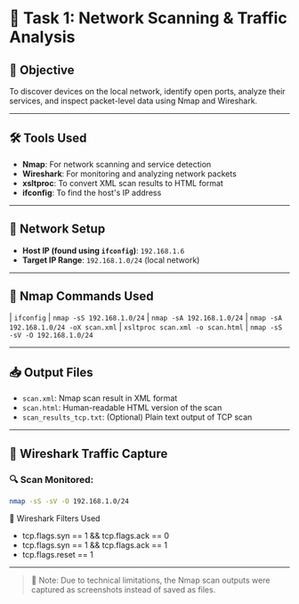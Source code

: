 # 🔐 Task 1: Network Scanning & Traffic Analysis

## 🚀 Objective

To discover devices on the local network, identify open ports, analyze their services, and inspect packet-level data using Nmap and Wireshark.

---

## 🛠 Tools Used

- **Nmap**: For network scanning and service detection
- **Wireshark**: For monitoring and analyzing network packets
- **xsltproc**: To convert XML scan results to HTML format
- **ifconfig**: To find the host's IP address

---

## 📡 Network Setup

- **Host IP (found using `ifconfig`)**: `192.168.1.6`
- **Target IP Range**: `192.168.1.0/24` (local network)

---

## 🧪 Nmap Commands Used

| `ifconfig` 
| `nmap -sS 192.168.1.0/24` 
| `nmap -sA 192.168.1.0/24` 
| `nmap -sA 192.168.1.0/24 -oX scan.xml` 
| `xsltproc scan.xml -o scan.html` 
| `nmap -sS -sV -O 192.168.1.0/24` 

---

## 📥 Output Files

- `scan.xml`: Nmap scan result in XML format
- `scan.html`: Human-readable HTML version of the scan
- `scan_results_tcp.txt`: (Optional) Plain text output of TCP scan

---

## 📸 Wireshark Traffic Capture

### 🔍 Scan Monitored:
```bash
nmap -sS -sV -O 192.168.1.0/24
```

🔎 Wireshark Filters Used

- tcp.flags.syn == 1 && tcp.flags.ack == 0	
- tcp.flags.syn == 1 && tcp.flags.ack == 1	
- tcp.flags.reset == 1

-----

> 📌 Note: Due to technical limitations, the Nmap scan outputs were captured as screenshots instead of saved as files.
